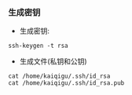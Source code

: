 ### 生成密钥


- 生成密钥:
```
ssh-keygen -t rsa
```


- 生成文件(私钥和公钥)
```
cat /home/kaiqigu/.ssh/id_rsa
cat /home/kaiqigu/.ssh/id_rsa.pub
```

